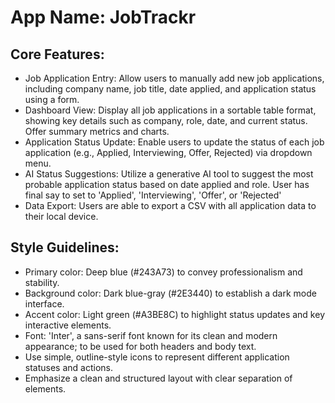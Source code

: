 # **App Name**: JobTrackr

## Core Features:

- Job Application Entry: Allow users to manually add new job applications, including company name, job title, date applied, and application status using a form.
- Dashboard View: Display all job applications in a sortable table format, showing key details such as company, role, date, and current status. Offer summary metrics and charts.
- Application Status Update: Enable users to update the status of each job application (e.g., Applied, Interviewing, Offer, Rejected) via dropdown menu.
- AI Status Suggestions: Utilize a generative AI tool to suggest the most probable application status based on date applied and role. User has final say to set to 'Applied', 'Interviewing', 'Offer', or 'Rejected'
- Data Export: Users are able to export a CSV with all application data to their local device.

## Style Guidelines:

- Primary color: Deep blue (#243A73) to convey professionalism and stability.
- Background color: Dark blue-gray (#2E3440) to establish a dark mode interface.
- Accent color: Light green (#A3BE8C) to highlight status updates and key interactive elements.
- Font: 'Inter', a sans-serif font known for its clean and modern appearance; to be used for both headers and body text.
- Use simple, outline-style icons to represent different application statuses and actions.
- Emphasize a clean and structured layout with clear separation of elements.